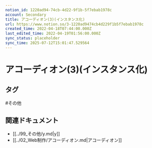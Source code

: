 ```yaml
---
notion_id: 1220ad94-74cb-4d22-9f1b-5f7ebab1978c
account: Secondary
title: アコーディオン(3)(インスタンス化)
url: https://www.notion.so/3-1220ad9474cb4d229f1b5f7ebab1978c
created_time: 2022-04-18T07:44:00.000Z
last_edited_time: 2022-04-19T01:56:00.000Z
sync_status: placeholder
sync_time: 2025-07-12T15:01:47.529564
---
```

# アコーディオン(3)(インスタンス化)


## タグ

#その他 

## 関連ドキュメント

- [[../99_その他/y.md|y]]
- [[../02_Web制作/アコーディオン.md|アコーディオン]]
